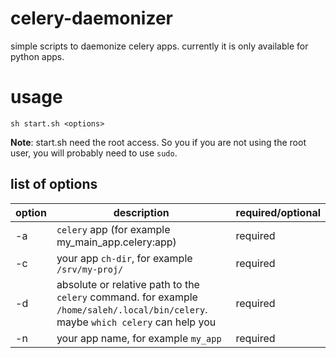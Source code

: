 # celery-daemonizer
simple scripts to daemonize celery apps. currently it is only available for
python apps.

# usage


```
sh start.sh <options>
```

**Note**: start.sh need the root access. So you if you are not using the root user, you will probably need to use
`sudo`.

## list of options

| option | description | required/optional |
| ----   | ----------- | ----------------- |
| -a     | `celery` app (for example my_main_app.celery:app) | required |
| -c     | your app `ch-dir`, for example `/srv/my-proj/` | required |
| -d     | absolute or relative path to the `celery` command. for example `/home/saleh/.local/bin/celery`. maybe `which celery` can help you | required |
| -n     | your app name, for example `my_app` | required |